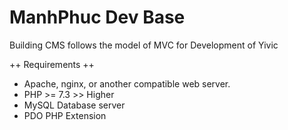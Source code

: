 # ManhPhuc Dev Base
Building CMS follows the model of MVC for Development of Yivic

++ Requirements ++
+ Apache, nginx, or another compatible web server.
+ PHP >= 7.3 >> Higher
+ MySQL Database server
+ PDO PHP Extension